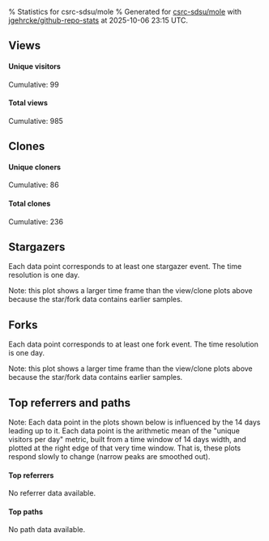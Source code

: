 % Statistics for csrc-sdsu/mole
% Generated for [csrc-sdsu/mole](https://github.com/csrc-sdsu/mole) with [jgehrcke/github-repo-stats](https://github.com/jgehrcke/github-repo-stats) at 2025-10-06 23:15 UTC.


## Views

#### Unique visitors
<div id="chart_views_unique" class="full-width-chart"></div>

Cumulative: 99

#### Total views
<div id="chart_views_total" class="full-width-chart"></div>

Cumulative: 985

<div class="pagebreak-for-print"> </div>

## Clones

#### Unique cloners
<div id="chart_clones_unique" class="full-width-chart"></div>

Cumulative: 86

#### Total clones
<div id="chart_clones_total" class="full-width-chart"></div>

Cumulative: 236



<div class="pagebreak-for-print"> </div>



## Stargazers

Each data point corresponds to at least one stargazer event.
The time resolution is one day.

<div id="chart_stargazers" class="full-width-chart"></div>


Note: this plot shows a larger time frame than the view/clone plots above because the star/fork data contains earlier samples.



## Forks

Each data point corresponds to at least one fork event.
The time resolution is one day.

<div id="chart_forks" class="full-width-chart"></div>


Note: this plot shows a larger time frame than the view/clone plots above because the star/fork data contains earlier samples.



<div class="pagebreak-for-print"> </div>



## Top referrers and paths


Note: Each data point in the plots shown below is influenced by the 14 days
leading up to it. Each data point is the arithmetic mean of the "unique
visitors per day" metric, built from a time window of 14 days width, and
plotted at the right edge of that very time window. That is, these plots
respond slowly to change (narrow peaks are smoothed out).



#### Top referrers

No referrer data available.



#### Top paths

No path data available.

<script type="text/javascript">
    vegaEmbed('#chart_views_unique', {"$schema": "https://vega.github.io/schema/vega-lite/v4.17.0.json", "config": {"arc": {"fill": "#1b1e23"}, "area": {"fill": "#1b1e23"}, "axisBottom": {"domainColor": "#a9b4c4", "gridColor": "#a9b4c4", "labelColor": "#1b1e23", "labelFont": "relative-mono-11-pitch-pro, Menlo, monospace", "tickColor": "#a9b4c4", "titleColor": "#1b1e23", "titleFont": "relative-mono-11-pitch-pro, Menlo, monospace"}, "axisLeft": {"domainColor": "#a9b4c4", "gridColor": "#a9b4c4", "labelColor": "#1b1e23", "labelFont": "relative-mono-11-pitch-pro, Menlo, monospace", "tickColor": "#a9b4c4", "titleColor": "#1b1e23", "titleFont": "relative-mono-11-pitch-pro, Menlo, monospace"}, "axisX": {"grid": false}, "axisY": {"grid": false, "labelBound": true}, "background": "#FFFFFF", "group": {"fill": "#FFFFFF"}, "header": {"fontWeight": 400, "labelFont": "relative-mono-11-pitch-pro, Menlo, monospace", "titleFont": "relative-mono-11-pitch-pro, Menlo, monospace"}, "legend": {"labelFont": "relative-mono-11-pitch-pro, Menlo, monospace", "symbolSize": 200, "symbolType": "circle", "titleFont": "relative-mono-11-pitch-pro, Menlo, monospace"}, "line": {"color": "#1b1e23", "stroke": "#1b1e23"}, "path": {"stroke": "#1b1e23"}, "point": {"color": "#1b1e23", "cursor": "pointer", "filled": true, "size": 20}, "range": {"category": ["#85a2f7", "#ea9755", "#7eb36a", "#f07071", "#bc85d9", "#e587b6", "#a9b4c4", "#d4c05e", "#64b9c4"]}, "style": {"bar": {"fill": "#1b1e23"}, "text": {"font": "relative-mono-11-pitch-pro, Menlo, monospace", "fontWeight": 400}}, "symbol": {"shape": "circle"}, "title": {"anchor": "start", "font": "relative-mono-11-pitch-pro, Menlo, monospace", "fontWeight": 400}, "trail": {"color": "#1b1e23", "stroke": "#1b1e23"}, "view": {"stroke": null}}, "data": {"name": "data-fe3251841d48363c263aea4802089b93"}, "datasets": {"data-fe3251841d48363c263aea4802089b93": [{"time": "2025-09-22T00:00:00+00:00", "views_total": 44, "views_unique": 9}, {"time": "2025-09-23T00:00:00+00:00", "views_total": 55, "views_unique": 3}, {"time": "2025-09-24T00:00:00+00:00", "views_total": 36, "views_unique": 3}, {"time": "2025-09-25T00:00:00+00:00", "views_total": 4, "views_unique": 2}, {"time": "2025-09-26T00:00:00+00:00", "views_total": 27, "views_unique": 9}, {"time": "2025-09-27T00:00:00+00:00", "views_total": 21, "views_unique": 7}, {"time": "2025-09-28T00:00:00+00:00", "views_total": 8, "views_unique": 4}, {"time": "2025-09-29T00:00:00+00:00", "views_total": 139, "views_unique": 8}, {"time": "2025-09-30T00:00:00+00:00", "views_total": 21, "views_unique": 5}, {"time": "2025-10-01T00:00:00+00:00", "views_total": 106, "views_unique": 10}, {"time": "2025-10-02T00:00:00+00:00", "views_total": 22, "views_unique": 2}, {"time": "2025-10-03T00:00:00+00:00", "views_total": 227, "views_unique": 13}, {"time": "2025-10-04T00:00:00+00:00", "views_total": 139, "views_unique": 8}, {"time": "2025-10-05T00:00:00+00:00", "views_total": 14, "views_unique": 5}, {"time": "2025-10-06T00:00:00+00:00", "views_total": 122, "views_unique": 11}]}, "encoding": {"tooltip": [{"field": "views_unique", "format": ".1f", "title": "views (u)", "type": "quantitative"}, {"field": "time", "format": "%B %e, %Y", "title": "date", "type": "temporal"}], "x": {"axis": {"labelAngle": 25}, "field": "time", "scale": {"domain": ["2025-09-22", "2025-10-06"]}, "timeUnit": "yearmonthdate", "title": "date", "type": "temporal"}, "y": {"axis": {}, "field": "views_unique", "scale": {"domain": [0, 14.3], "type": "linear", "zero": true}, "title": "unique views per day", "type": "quantitative"}}, "height": 200, "mark": {"point": true, "type": "line"}, "padding": 10, "width": "container"}, {"actions": false, "renderer": "svg"}).catch(console.error);
vegaEmbed('#chart_views_total', {"$schema": "https://vega.github.io/schema/vega-lite/v4.17.0.json", "config": {"arc": {"fill": "#1b1e23"}, "area": {"fill": "#1b1e23"}, "axisBottom": {"domainColor": "#a9b4c4", "gridColor": "#a9b4c4", "labelColor": "#1b1e23", "labelFont": "relative-mono-11-pitch-pro, Menlo, monospace", "tickColor": "#a9b4c4", "titleColor": "#1b1e23", "titleFont": "relative-mono-11-pitch-pro, Menlo, monospace"}, "axisLeft": {"domainColor": "#a9b4c4", "gridColor": "#a9b4c4", "labelColor": "#1b1e23", "labelFont": "relative-mono-11-pitch-pro, Menlo, monospace", "tickColor": "#a9b4c4", "titleColor": "#1b1e23", "titleFont": "relative-mono-11-pitch-pro, Menlo, monospace"}, "axisX": {"grid": false}, "axisY": {"grid": false, "labelBound": true}, "background": "#FFFFFF", "group": {"fill": "#FFFFFF"}, "header": {"fontWeight": 400, "labelFont": "relative-mono-11-pitch-pro, Menlo, monospace", "titleFont": "relative-mono-11-pitch-pro, Menlo, monospace"}, "legend": {"labelFont": "relative-mono-11-pitch-pro, Menlo, monospace", "symbolSize": 200, "symbolType": "circle", "titleFont": "relative-mono-11-pitch-pro, Menlo, monospace"}, "line": {"color": "#1b1e23", "stroke": "#1b1e23"}, "path": {"stroke": "#1b1e23"}, "point": {"color": "#1b1e23", "cursor": "pointer", "filled": true, "size": 20}, "range": {"category": ["#85a2f7", "#ea9755", "#7eb36a", "#f07071", "#bc85d9", "#e587b6", "#a9b4c4", "#d4c05e", "#64b9c4"]}, "style": {"bar": {"fill": "#1b1e23"}, "text": {"font": "relative-mono-11-pitch-pro, Menlo, monospace", "fontWeight": 400}}, "symbol": {"shape": "circle"}, "title": {"anchor": "start", "font": "relative-mono-11-pitch-pro, Menlo, monospace", "fontWeight": 400}, "trail": {"color": "#1b1e23", "stroke": "#1b1e23"}, "view": {"stroke": null}}, "data": {"name": "data-fe3251841d48363c263aea4802089b93"}, "datasets": {"data-fe3251841d48363c263aea4802089b93": [{"time": "2025-09-22T00:00:00+00:00", "views_total": 44, "views_unique": 9}, {"time": "2025-09-23T00:00:00+00:00", "views_total": 55, "views_unique": 3}, {"time": "2025-09-24T00:00:00+00:00", "views_total": 36, "views_unique": 3}, {"time": "2025-09-25T00:00:00+00:00", "views_total": 4, "views_unique": 2}, {"time": "2025-09-26T00:00:00+00:00", "views_total": 27, "views_unique": 9}, {"time": "2025-09-27T00:00:00+00:00", "views_total": 21, "views_unique": 7}, {"time": "2025-09-28T00:00:00+00:00", "views_total": 8, "views_unique": 4}, {"time": "2025-09-29T00:00:00+00:00", "views_total": 139, "views_unique": 8}, {"time": "2025-09-30T00:00:00+00:00", "views_total": 21, "views_unique": 5}, {"time": "2025-10-01T00:00:00+00:00", "views_total": 106, "views_unique": 10}, {"time": "2025-10-02T00:00:00+00:00", "views_total": 22, "views_unique": 2}, {"time": "2025-10-03T00:00:00+00:00", "views_total": 227, "views_unique": 13}, {"time": "2025-10-04T00:00:00+00:00", "views_total": 139, "views_unique": 8}, {"time": "2025-10-05T00:00:00+00:00", "views_total": 14, "views_unique": 5}, {"time": "2025-10-06T00:00:00+00:00", "views_total": 122, "views_unique": 11}]}, "encoding": {"tooltip": [{"field": "views_total", "format": ".1f", "title": "views (t)", "type": "quantitative"}, {"field": "time", "format": "%B %e, %Y", "title": "date", "type": "temporal"}], "x": {"axis": {"labelAngle": 25}, "field": "time", "scale": {"domain": ["2025-09-22", "2025-10-06"]}, "timeUnit": "yearmonthdate", "title": "date", "type": "temporal"}, "y": {"axis": {"values": [1, 10, 50, 100, 500, 1000, 5000, 10000]}, "field": "views_total", "scale": {"domain": [0, 249.70000000000002], "type": "symlog", "zero": true}, "title": "total views per day", "type": "quantitative"}}, "height": 200, "mark": {"point": true, "type": "line"}, "padding": 10, "width": "container"}, {"actions": false, "renderer": "svg"}).catch(console.error);
vegaEmbed('#chart_clones_unique', {"$schema": "https://vega.github.io/schema/vega-lite/v4.17.0.json", "config": {"arc": {"fill": "#1b1e23"}, "area": {"fill": "#1b1e23"}, "axisBottom": {"domainColor": "#a9b4c4", "gridColor": "#a9b4c4", "labelColor": "#1b1e23", "labelFont": "relative-mono-11-pitch-pro, Menlo, monospace", "tickColor": "#a9b4c4", "titleColor": "#1b1e23", "titleFont": "relative-mono-11-pitch-pro, Menlo, monospace"}, "axisLeft": {"domainColor": "#a9b4c4", "gridColor": "#a9b4c4", "labelColor": "#1b1e23", "labelFont": "relative-mono-11-pitch-pro, Menlo, monospace", "tickColor": "#a9b4c4", "titleColor": "#1b1e23", "titleFont": "relative-mono-11-pitch-pro, Menlo, monospace"}, "axisX": {"grid": false}, "axisY": {"grid": false, "labelBound": true}, "background": "#FFFFFF", "group": {"fill": "#FFFFFF"}, "header": {"fontWeight": 400, "labelFont": "relative-mono-11-pitch-pro, Menlo, monospace", "titleFont": "relative-mono-11-pitch-pro, Menlo, monospace"}, "legend": {"labelFont": "relative-mono-11-pitch-pro, Menlo, monospace", "symbolSize": 200, "symbolType": "circle", "titleFont": "relative-mono-11-pitch-pro, Menlo, monospace"}, "line": {"color": "#1b1e23", "stroke": "#1b1e23"}, "path": {"stroke": "#1b1e23"}, "point": {"color": "#1b1e23", "cursor": "pointer", "filled": true, "size": 20}, "range": {"category": ["#85a2f7", "#ea9755", "#7eb36a", "#f07071", "#bc85d9", "#e587b6", "#a9b4c4", "#d4c05e", "#64b9c4"]}, "style": {"bar": {"fill": "#1b1e23"}, "text": {"font": "relative-mono-11-pitch-pro, Menlo, monospace", "fontWeight": 400}}, "symbol": {"shape": "circle"}, "title": {"anchor": "start", "font": "relative-mono-11-pitch-pro, Menlo, monospace", "fontWeight": 400}, "trail": {"color": "#1b1e23", "stroke": "#1b1e23"}, "view": {"stroke": null}}, "data": {"name": "data-f7ebc2392af0b2cd484fd9394559993c"}, "datasets": {"data-f7ebc2392af0b2cd484fd9394559993c": [{"clones_total": 6, "clones_unique": 5, "time": "2025-09-22T00:00:00+00:00"}, {"clones_total": 20, "clones_unique": 10, "time": "2025-09-23T00:00:00+00:00"}, {"clones_total": 1, "clones_unique": 1, "time": "2025-09-24T00:00:00+00:00"}, {"clones_total": 5, "clones_unique": 3, "time": "2025-09-25T00:00:00+00:00"}, {"clones_total": 5, "clones_unique": 4, "time": "2025-09-26T00:00:00+00:00"}, {"clones_total": 3, "clones_unique": 3, "time": "2025-09-27T00:00:00+00:00"}, {"clones_total": 0, "clones_unique": 0, "time": "2025-09-28T00:00:00+00:00"}, {"clones_total": 25, "clones_unique": 9, "time": "2025-09-29T00:00:00+00:00"}, {"clones_total": 13, "clones_unique": 9, "time": "2025-09-30T00:00:00+00:00"}, {"clones_total": 2, "clones_unique": 1, "time": "2025-10-01T00:00:00+00:00"}, {"clones_total": 1, "clones_unique": 1, "time": "2025-10-02T00:00:00+00:00"}, {"clones_total": 31, "clones_unique": 11, "time": "2025-10-03T00:00:00+00:00"}, {"clones_total": 12, "clones_unique": 8, "time": "2025-10-04T00:00:00+00:00"}, {"clones_total": 1, "clones_unique": 1, "time": "2025-10-05T00:00:00+00:00"}, {"clones_total": 111, "clones_unique": 20, "time": "2025-10-06T00:00:00+00:00"}]}, "encoding": {"tooltip": [{"field": "clones_unique", "format": ".1f", "title": "clones (u)", "type": "quantitative"}, {"field": "time", "format": "%B %e, %Y", "title": "date", "type": "temporal"}], "x": {"axis": {"labelAngle": 25}, "field": "time", "scale": {"domain": ["2025-09-22", "2025-10-06"]}, "timeUnit": "yearmonthdate", "title": "date", "type": "temporal"}, "y": {"axis": {}, "field": "clones_unique", "scale": {"domain": [0, 22.0], "type": "linear", "zero": true}, "title": "unique clones per day", "type": "quantitative"}}, "height": 200, "mark": {"point": true, "type": "line"}, "padding": 10, "width": "container"}, {"actions": false, "renderer": "svg"}).catch(console.error);
vegaEmbed('#chart_clones_total', {"$schema": "https://vega.github.io/schema/vega-lite/v4.17.0.json", "config": {"arc": {"fill": "#1b1e23"}, "area": {"fill": "#1b1e23"}, "axisBottom": {"domainColor": "#a9b4c4", "gridColor": "#a9b4c4", "labelColor": "#1b1e23", "labelFont": "relative-mono-11-pitch-pro, Menlo, monospace", "tickColor": "#a9b4c4", "titleColor": "#1b1e23", "titleFont": "relative-mono-11-pitch-pro, Menlo, monospace"}, "axisLeft": {"domainColor": "#a9b4c4", "gridColor": "#a9b4c4", "labelColor": "#1b1e23", "labelFont": "relative-mono-11-pitch-pro, Menlo, monospace", "tickColor": "#a9b4c4", "titleColor": "#1b1e23", "titleFont": "relative-mono-11-pitch-pro, Menlo, monospace"}, "axisX": {"grid": false}, "axisY": {"grid": false, "labelBound": true}, "background": "#FFFFFF", "group": {"fill": "#FFFFFF"}, "header": {"fontWeight": 400, "labelFont": "relative-mono-11-pitch-pro, Menlo, monospace", "titleFont": "relative-mono-11-pitch-pro, Menlo, monospace"}, "legend": {"labelFont": "relative-mono-11-pitch-pro, Menlo, monospace", "symbolSize": 200, "symbolType": "circle", "titleFont": "relative-mono-11-pitch-pro, Menlo, monospace"}, "line": {"color": "#1b1e23", "stroke": "#1b1e23"}, "path": {"stroke": "#1b1e23"}, "point": {"color": "#1b1e23", "cursor": "pointer", "filled": true, "size": 20}, "range": {"category": ["#85a2f7", "#ea9755", "#7eb36a", "#f07071", "#bc85d9", "#e587b6", "#a9b4c4", "#d4c05e", "#64b9c4"]}, "style": {"bar": {"fill": "#1b1e23"}, "text": {"font": "relative-mono-11-pitch-pro, Menlo, monospace", "fontWeight": 400}}, "symbol": {"shape": "circle"}, "title": {"anchor": "start", "font": "relative-mono-11-pitch-pro, Menlo, monospace", "fontWeight": 400}, "trail": {"color": "#1b1e23", "stroke": "#1b1e23"}, "view": {"stroke": null}}, "data": {"name": "data-f7ebc2392af0b2cd484fd9394559993c"}, "datasets": {"data-f7ebc2392af0b2cd484fd9394559993c": [{"clones_total": 6, "clones_unique": 5, "time": "2025-09-22T00:00:00+00:00"}, {"clones_total": 20, "clones_unique": 10, "time": "2025-09-23T00:00:00+00:00"}, {"clones_total": 1, "clones_unique": 1, "time": "2025-09-24T00:00:00+00:00"}, {"clones_total": 5, "clones_unique": 3, "time": "2025-09-25T00:00:00+00:00"}, {"clones_total": 5, "clones_unique": 4, "time": "2025-09-26T00:00:00+00:00"}, {"clones_total": 3, "clones_unique": 3, "time": "2025-09-27T00:00:00+00:00"}, {"clones_total": 0, "clones_unique": 0, "time": "2025-09-28T00:00:00+00:00"}, {"clones_total": 25, "clones_unique": 9, "time": "2025-09-29T00:00:00+00:00"}, {"clones_total": 13, "clones_unique": 9, "time": "2025-09-30T00:00:00+00:00"}, {"clones_total": 2, "clones_unique": 1, "time": "2025-10-01T00:00:00+00:00"}, {"clones_total": 1, "clones_unique": 1, "time": "2025-10-02T00:00:00+00:00"}, {"clones_total": 31, "clones_unique": 11, "time": "2025-10-03T00:00:00+00:00"}, {"clones_total": 12, "clones_unique": 8, "time": "2025-10-04T00:00:00+00:00"}, {"clones_total": 1, "clones_unique": 1, "time": "2025-10-05T00:00:00+00:00"}, {"clones_total": 111, "clones_unique": 20, "time": "2025-10-06T00:00:00+00:00"}]}, "encoding": {"tooltip": [{"field": "clones_total", "format": ".1f", "title": "clones (t)", "type": "quantitative"}, {"field": "time", "format": "%B %e, %Y", "title": "date", "type": "temporal"}], "x": {"axis": {"labelAngle": 25}, "field": "time", "scale": {"domain": ["2025-09-22", "2025-10-06"]}, "timeUnit": "yearmonthdate", "title": "date", "type": "temporal"}, "y": {"axis": {"values": [1, 10, 50, 100, 500, 1000, 5000, 10000]}, "field": "clones_total", "scale": {"domain": [0, 122.10000000000001], "type": "symlog", "zero": true}, "title": "total clones per day", "type": "quantitative"}}, "height": 200, "mark": {"point": true, "type": "line"}, "padding": 10, "width": "container"}, {"actions": false, "renderer": "svg"}).catch(console.error);
vegaEmbed('#chart_stargazers', {"$schema": "https://vega.github.io/schema/vega-lite/v4.17.0.json", "config": {"arc": {"fill": "#1b1e23"}, "area": {"fill": "#1b1e23"}, "axisBottom": {"domainColor": "#a9b4c4", "gridColor": "#a9b4c4", "labelColor": "#1b1e23", "labelFont": "relative-mono-11-pitch-pro, Menlo, monospace", "tickColor": "#a9b4c4", "titleColor": "#1b1e23", "titleFont": "relative-mono-11-pitch-pro, Menlo, monospace"}, "axisLeft": {"domainColor": "#a9b4c4", "gridColor": "#a9b4c4", "labelColor": "#1b1e23", "labelFont": "relative-mono-11-pitch-pro, Menlo, monospace", "tickColor": "#a9b4c4", "titleColor": "#1b1e23", "titleFont": "relative-mono-11-pitch-pro, Menlo, monospace"}, "axisX": {"grid": false}, "axisY": {"grid": false}, "background": "#FFFFFF", "group": {"fill": "#FFFFFF"}, "header": {"fontWeight": 400, "labelFont": "relative-mono-11-pitch-pro, Menlo, monospace", "titleFont": "relative-mono-11-pitch-pro, Menlo, monospace"}, "legend": {"labelFont": "relative-mono-11-pitch-pro, Menlo, monospace", "symbolSize": 200, "symbolType": "circle", "titleFont": "relative-mono-11-pitch-pro, Menlo, monospace"}, "line": {"color": "#1b1e23", "stroke": "#1b1e23"}, "path": {"stroke": "#1b1e23"}, "point": {"color": "#1b1e23", "cursor": "pointer", "filled": true, "size": 50}, "range": {"category": ["#85a2f7", "#ea9755", "#7eb36a", "#f07071", "#bc85d9", "#e587b6", "#a9b4c4", "#d4c05e", "#64b9c4"]}, "style": {"bar": {"fill": "#1b1e23"}, "text": {"font": "relative-mono-11-pitch-pro, Menlo, monospace", "fontWeight": 400}}, "symbol": {"shape": "circle"}, "title": {"anchor": "start", "font": "relative-mono-11-pitch-pro, Menlo, monospace", "fontWeight": 400}, "trail": {"color": "#1b1e23", "stroke": "#1b1e23"}, "view": {"stroke": null}}, "data": {"name": "data-b80cd87f61a41809d51051de9edbacc1"}, "datasets": {"data-b80cd87f61a41809d51051de9edbacc1": [{"stars_cumulative": 1, "time": "2021-04-15T18:59:58+00:00"}, {"stars_cumulative": 2, "time": "2021-08-30T23:52:00+00:00"}, {"stars_cumulative": 3, "time": "2022-11-28T21:47:15+00:00"}, {"stars_cumulative": 4, "time": "2023-06-17T00:04:08+00:00"}, {"stars_cumulative": 5, "time": "2023-07-29T18:01:22+00:00"}, {"stars_cumulative": 6, "time": "2023-11-01T19:52:32+00:00"}, {"stars_cumulative": 7, "time": "2023-11-17T23:26:14+00:00"}, {"stars_cumulative": 8, "time": "2023-11-22T07:37:42+00:00"}, {"stars_cumulative": 9, "time": "2023-11-23T03:09:32+00:00"}, {"stars_cumulative": 10, "time": "2024-02-14T14:56:42+00:00"}, {"stars_cumulative": 11, "time": "2024-03-07T02:05:37+00:00"}, {"stars_cumulative": 12, "time": "2024-07-17T15:13:32+00:00"}, {"stars_cumulative": 13, "time": "2024-09-21T11:47:43+00:00"}, {"stars_cumulative": 14, "time": "2024-10-02T05:02:25+00:00"}, {"stars_cumulative": 15, "time": "2024-12-16T23:54:33+00:00"}, {"stars_cumulative": 16, "time": "2025-01-23T00:13:37+00:00"}, {"stars_cumulative": 17, "time": "2025-01-26T01:03:35+00:00"}, {"stars_cumulative": 18, "time": "2025-01-28T02:50:25+00:00"}, {"stars_cumulative": 19, "time": "2025-01-29T14:40:02+00:00"}, {"stars_cumulative": 20, "time": "2025-02-07T00:46:02+00:00"}, {"stars_cumulative": 21, "time": "2025-03-06T22:32:14+00:00"}, {"stars_cumulative": 22, "time": "2025-03-06T22:34:20+00:00"}, {"stars_cumulative": 23, "time": "2025-03-07T21:45:05+00:00"}, {"stars_cumulative": 24, "time": "2025-03-24T00:20:34+00:00"}, {"stars_cumulative": 25, "time": "2025-03-31T20:52:17+00:00"}, {"stars_cumulative": 26, "time": "2025-04-24T01:28:53+00:00"}, {"stars_cumulative": 27, "time": "2025-05-16T12:26:07+00:00"}, {"stars_cumulative": 28, "time": "2025-08-06T05:31:25+00:00"}, {"stars_cumulative": 29, "time": "2025-08-07T16:18:08+00:00"}, {"stars_cumulative": 30, "time": "2025-09-03T08:02:31+00:00"}, {"stars_cumulative": 31, "time": "2025-09-05T15:30:11+00:00"}]}, "encoding": {"tooltip": [{"field": "stars_cumulative", "format": "d", "title": "stars", "type": "quantitative"}, {"field": "time", "format": "%B %e, %Y", "title": "date", "type": "temporal"}], "x": {"axis": {"labelAngle": 25}, "field": "time", "scale": {"domain": ["2021-04-15", "2025-10-06"]}, "timeUnit": "yearmonthdate", "title": "date", "type": "temporal"}, "y": {"field": "stars_cumulative", "scale": {"domain": [0, 34.1], "zero": true}, "title": "stargazer count (cumulative)", "type": "quantitative"}}, "height": 300, "mark": {"point": true, "type": "line"}, "padding": 10, "width": "container"}, {"actions": false, "renderer": "svg"}).catch(console.error);
vegaEmbed('#chart_forks', {"$schema": "https://vega.github.io/schema/vega-lite/v4.17.0.json", "config": {"arc": {"fill": "#1b1e23"}, "area": {"fill": "#1b1e23"}, "axisBottom": {"domainColor": "#a9b4c4", "gridColor": "#a9b4c4", "labelColor": "#1b1e23", "labelFont": "relative-mono-11-pitch-pro, Menlo, monospace", "tickColor": "#a9b4c4", "titleColor": "#1b1e23", "titleFont": "relative-mono-11-pitch-pro, Menlo, monospace"}, "axisLeft": {"domainColor": "#a9b4c4", "gridColor": "#a9b4c4", "labelColor": "#1b1e23", "labelFont": "relative-mono-11-pitch-pro, Menlo, monospace", "tickColor": "#a9b4c4", "titleColor": "#1b1e23", "titleFont": "relative-mono-11-pitch-pro, Menlo, monospace"}, "axisX": {"grid": false}, "axisY": {"grid": false}, "background": "#FFFFFF", "group": {"fill": "#FFFFFF"}, "header": {"fontWeight": 400, "labelFont": "relative-mono-11-pitch-pro, Menlo, monospace", "titleFont": "relative-mono-11-pitch-pro, Menlo, monospace"}, "legend": {"labelFont": "relative-mono-11-pitch-pro, Menlo, monospace", "symbolSize": 200, "symbolType": "circle", "titleFont": "relative-mono-11-pitch-pro, Menlo, monospace"}, "line": {"color": "#1b1e23", "stroke": "#1b1e23"}, "path": {"stroke": "#1b1e23"}, "point": {"color": "#1b1e23", "cursor": "pointer", "filled": true, "size": 50}, "range": {"category": ["#85a2f7", "#ea9755", "#7eb36a", "#f07071", "#bc85d9", "#e587b6", "#a9b4c4", "#d4c05e", "#64b9c4"]}, "style": {"bar": {"fill": "#1b1e23"}, "text": {"font": "relative-mono-11-pitch-pro, Menlo, monospace", "fontWeight": 400}}, "symbol": {"shape": "circle"}, "title": {"anchor": "start", "font": "relative-mono-11-pitch-pro, Menlo, monospace", "fontWeight": 400}, "trail": {"color": "#1b1e23", "stroke": "#1b1e23"}, "view": {"stroke": null}}, "data": {"name": "data-ee3aa255bff03097a9172d3fa03043ae"}, "datasets": {"data-ee3aa255bff03097a9172d3fa03043ae": [{"forks_cumulative": 1, "time": "2023-09-12T19:12:21+00:00"}, {"forks_cumulative": 2, "time": "2023-09-14T23:32:13+00:00"}, {"forks_cumulative": 3, "time": "2023-09-25T22:54:34+00:00"}, {"forks_cumulative": 4, "time": "2023-09-27T14:46:03+00:00"}, {"forks_cumulative": 5, "time": "2023-10-04T22:40:58+00:00"}, {"forks_cumulative": 6, "time": "2023-10-12T04:03:28+00:00"}, {"forks_cumulative": 7, "time": "2023-10-17T17:45:07+00:00"}, {"forks_cumulative": 8, "time": "2023-10-17T19:46:12+00:00"}, {"forks_cumulative": 9, "time": "2023-10-17T22:53:06+00:00"}, {"forks_cumulative": 10, "time": "2023-11-17T18:50:18+00:00"}, {"forks_cumulative": 11, "time": "2023-11-17T19:47:46+00:00"}, {"forks_cumulative": 12, "time": "2024-01-11T04:24:47+00:00"}, {"forks_cumulative": 13, "time": "2024-01-18T00:20:15+00:00"}, {"forks_cumulative": 14, "time": "2024-01-18T06:09:43+00:00"}, {"forks_cumulative": 15, "time": "2024-01-18T18:54:42+00:00"}, {"forks_cumulative": 16, "time": "2024-01-18T19:43:16+00:00"}, {"forks_cumulative": 17, "time": "2024-01-22T19:33:24+00:00"}, {"forks_cumulative": 18, "time": "2024-01-23T00:00:15+00:00"}, {"forks_cumulative": 19, "time": "2024-01-24T14:10:07+00:00"}, {"forks_cumulative": 20, "time": "2024-01-24T14:15:08+00:00"}, {"forks_cumulative": 21, "time": "2024-01-27T12:44:10+00:00"}, {"forks_cumulative": 22, "time": "2024-01-29T23:42:02+00:00"}, {"forks_cumulative": 23, "time": "2024-01-31T23:59:59+00:00"}, {"forks_cumulative": 24, "time": "2024-02-01T00:32:51+00:00"}, {"forks_cumulative": 25, "time": "2024-02-08T00:55:59+00:00"}, {"forks_cumulative": 26, "time": "2024-02-15T21:10:12+00:00"}, {"forks_cumulative": 27, "time": "2024-02-25T21:58:31+00:00"}, {"forks_cumulative": 28, "time": "2024-02-27T23:35:24+00:00"}, {"forks_cumulative": 29, "time": "2024-03-07T02:04:36+00:00"}, {"forks_cumulative": 30, "time": "2024-03-08T01:36:42+00:00"}, {"forks_cumulative": 31, "time": "2024-04-09T03:35:16+00:00"}, {"forks_cumulative": 32, "time": "2024-04-26T20:27:41+00:00"}, {"forks_cumulative": 33, "time": "2024-09-23T21:57:26+00:00"}, {"forks_cumulative": 34, "time": "2024-11-04T15:44:56+00:00"}, {"forks_cumulative": 35, "time": "2024-11-18T22:11:04+00:00"}, {"forks_cumulative": 36, "time": "2024-12-04T23:08:53+00:00"}, {"forks_cumulative": 37, "time": "2024-12-06T06:26:53+00:00"}, {"forks_cumulative": 38, "time": "2024-12-07T12:27:02+00:00"}, {"forks_cumulative": 39, "time": "2024-12-17T21:14:08+00:00"}, {"forks_cumulative": 40, "time": "2024-12-19T17:54:54+00:00"}, {"forks_cumulative": 41, "time": "2025-01-22T19:32:45+00:00"}, {"forks_cumulative": 42, "time": "2025-01-23T01:48:14+00:00"}, {"forks_cumulative": 43, "time": "2025-01-26T19:37:22+00:00"}, {"forks_cumulative": 44, "time": "2025-01-27T18:04:15+00:00"}, {"forks_cumulative": 45, "time": "2025-01-28T00:06:03+00:00"}, {"forks_cumulative": 46, "time": "2025-01-28T02:51:18+00:00"}, {"forks_cumulative": 47, "time": "2025-01-28T05:09:54+00:00"}, {"forks_cumulative": 48, "time": "2025-01-28T21:43:22+00:00"}, {"forks_cumulative": 49, "time": "2025-01-29T20:54:47+00:00"}, {"forks_cumulative": 50, "time": "2025-01-29T22:50:24+00:00"}, {"forks_cumulative": 51, "time": "2025-01-30T06:37:02+00:00"}, {"forks_cumulative": 52, "time": "2025-03-25T19:54:13+00:00"}, {"forks_cumulative": 53, "time": "2025-04-19T07:55:12+00:00"}, {"forks_cumulative": 54, "time": "2025-05-08T00:15:16+00:00"}, {"forks_cumulative": 55, "time": "2025-05-13T17:08:40+00:00"}, {"forks_cumulative": 56, "time": "2025-06-16T19:19:34+00:00"}, {"forks_cumulative": 57, "time": "2025-06-24T17:06:08+00:00"}, {"forks_cumulative": 58, "time": "2025-08-01T04:23:58+00:00"}, {"forks_cumulative": 59, "time": "2025-09-01T17:47:26+00:00"}, {"forks_cumulative": 60, "time": "2025-09-05T15:30:31+00:00"}, {"forks_cumulative": 61, "time": "2025-09-09T00:03:34+00:00"}]}, "encoding": {"tooltip": [{"field": "forks_cumulative", "format": "d", "title": "forks", "type": "quantitative"}, {"field": "time", "format": "%B %e, %Y", "title": "date", "type": "temporal"}], "x": {"axis": {"labelAngle": 25}, "field": "time", "scale": {"domain": ["2021-04-15", "2025-10-06"]}, "timeUnit": "yearmonthdate", "title": "date", "type": "temporal"}, "y": {"field": "forks_cumulative", "scale": {"domain": [0, 67.10000000000001], "zero": true}, "title": "fork count (cumulative)", "type": "quantitative"}}, "height": 300, "mark": {"point": true, "type": "line"}, "padding": 10, "width": "container"}, {"actions": false, "renderer": "svg"}).catch(console.error);
    </script>